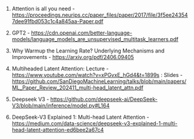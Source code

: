 1. Attention is all you need - https://proceedings.neurips.cc/paper_files/paper/2017/file/3f5ee243547dee91fbd053c1c4a845aa-Paper.pdf

2. GPT2 - https://cdn.openai.com/better-language-models/language_models_are_unsupervised_multitask_learners.pdf

3. Why Warmup the Learning Rate? Underlying Mechanisms and Improvements - https://arxiv.org/pdf/2406.09405

4. Multiheaded Latent Attention: Lecture - https://www.youtube.com/watch?v=xPGvxE_hGd4&t=1899s : Slides - https://github.com/SanDiegoMachineLearning/talks/blob/main/papers/ML_Paper_Review_202411_multi-head_latent_attn.pdf

5. Deepseek V3 - https://github.com/deepseek-ai/DeepSeek-V3/blob/main/inference/model.py#L164

6. DeepSeek-V3 Explained 1: Multi-head Latent Attention - https://medium.com/data-science/deepseek-v3-explained-1-multi-head-latent-attention-ed6bee2a67c4

